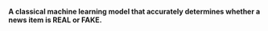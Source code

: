 **A classical machine learning model that accurately determines whether a news item is REAL or FAKE.**
